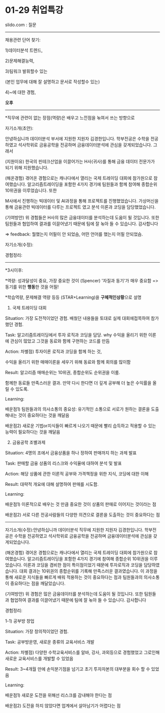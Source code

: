 # 01-29 취업특강

slido.com : 질문

----------------------------------------------------------------

채용관련 단어 찾기:

1)데이터분석 트렌드, 

2)문제해결능력, 

3)팀워크 발휘할수 있는

(본인 업무에 대해 잘 설명하고 문서로 작성할수 있는)

4)~에 대한 경험,

**오후**                                    

-------------------------------------------------------------------------------------

*직무에 관련이 없는 장점(역량)은 배우고 느낀점을 녺여서 쓰는 방향으로

자기소개(초안): 

안녕하십니까 데이터분석 부서에 지원한 지원자 김경한입니다.  학부전공은 수학을 전공하였고 석사학위로 금융공학을 전공하며 금융데이터분석에 관심을 갖게되었습니다. 그래서

(지원이유) 한국의 핀테크산업을 이끌어가는 H사(귀사)를 통해 금융 데이터 전문가가 되기 위해 지원했습니다.  

(해온경험) 겪어온 경험으로는 캐나다에서 열리는 국제 트레이딩 대회에 참가원으로 참여했습니다. 알고리즘트레이딩을 포함한 4가지 경기에 팀원들과 함께 참여해 종합순위 10위권을 이루었습니다. 또한

M사에서 진행하는 빅데이터 및 AI과정을 통해 프로젝트를 진행했었습니다. 가상머신을 통해 금융관련 빅데이터를 다루는 프로젝트 였고 분석 이론과 코딩을 담당했었습니다. 

(기여방안) 위 경험들은 H사의 많은 금융데이터를 분석하는데 도움이 될 것입니다. 또한 팀원들과 협업하여 결과를 이끌어냈기 때문에 팀에 잘 녺아 들 수 있습니다. 감사합니다

=> feedback: 뭘했는지 어필이 안 되었슴, 어떤 언어를 했는지 어필 안되었슴.

자기소개(수정):

경험정리:



-------------------------------------------------------

*3시이후:

*역량: 성과달성이 중요, 가장 중요한 것이 (Spencer) '자질과 동기'가 매우 중요함 => 동기를 위한 **행동**한 것을 어필!

*학습역량, 문제해결 역량 등등 (STAR+Learning)을 **구체적인상황**으로 설명 



1) 국제 트레이딩 대회

Situation: 가장 도전적이었던 경험. 배웠던 내용들을 토대로 실제 대회에접목하여 참가했던 경험.

Task: 알고리즘트레이딩에서 투자 로직과 코딩을 담당. why 수익을 올리기 위한 이론에 관심이 많았고 그것을 동료와 함께 구현하는 코드를 만듬

Action: 차별점) 투자이론 로직과 코딩을 함께 하는 것,

수익을 올리기 위한 매매이론을 세우기 위해 동료와 함께 회의를 많이함

Result: 알고리즘 매매순위는 10위권, 종합순위도 순위권을 이룸.

함께한 동료들 만족스러운 결과. 만약 다시 한다면 더 깊게 공부해 더 높은 수익률을 올릴 수 있도록.

Learning: 

배운점1) 팀원들과의 의사소통의 중요성: 유기적인 소통으로 서로가 원하는 결론을 도출해내는 것이 중요하다는 것을 깨달음

배운점2) 새로운 기법or지식들이 빠르게 나오기 때문에 빨리 습득하고 적용할 수 있는 능력이 필요하다는 것을 깨달음



2) 금융공학 조별과제

Situation: 4명의 조에서 금융상품을 하나 정하여 판매까지 하는 과제 발표

Task: 판매할 금융 상품의 리스크와 수익율에 대하여 분석 및 발표

Action: 해당 상품에 관한 이론적 공부와 가격책정을 위한 지식, 코딩에 대한 이해

Result: 대략적 개요에 대해 설명하여 판매를 시도함. 

Learning: 

배운점1) 이론적으로 배우는 것 만큼 중요한 것이 상품의 판매로 이어지는 것이라는 점

배운점2) 서로 다른 전공사람들의 다양한 의견으로 결론을 도출하는 것이 중요하다는 점  

-----------------------------------------------------------------------------------

자기소개(수정):안녕하십니까 데이터분석 직무에 지원한 지원자 김경한입니다.  학부전공은 수학을 전공하였고 석사학위로 금융공학을 전공하며 금융데이터분석에 관심을 갖게되었습니다. 



(해온경험) 겪어온 경험으로는 캐나다에서 열리는 국제 트레이딩 대회에 참가원으로 참여했습니다. 알고리즘트레이딩을 포함한 4가지 경기에 참여해 종합순위 10위권을 이루었습니다. 이론과 코딩을 겸비한 점이 특이점이었기 때문에 투자로직과 코딩을 담당하였습니다. 대회 결과는 10위권의 종합순위를 기록해 만족스러운 결과였습니다. 이 과정을 통해 새로운 지식들을 빠르게 배워 적용하는 것이 중요하다는 점과 팀원들과의 의사소통이 중요하다는 점을 깨달았습니다.



(기여방안) 위 경험은 많은 금융데이터를 분석하는데 도움이 될 것입니다. 또한 팀원들과 협업하여 결과를 이끌어냈기 때문에 팀에 잘 녺아 들 수 있습니다. 감사합니다

경험정리:

1-1) 공부방 창업

Situation: 가장 창의적이었던 경험. 

Task: 공부방운영, 새로운 종류의 교육서비스 개발

Action: 차별점) 다양한 수학교육서비스를 알바, 강사, 과외등으로 경험했었고 그로인해 새로운 교육서비스를 개발할 수 있었음

Result: 3~4개월 만에 손익분기점을 넘기고 초기 투자자본의 대부분을 회수 할 수 있었음

Learning: 

배운점1) 새로운 도전을 위해선 리스크를 감내해야 한다는 점

배운점2) 도전을 하지 않았다면 업계에서 살아남기가 어렵다는 점







